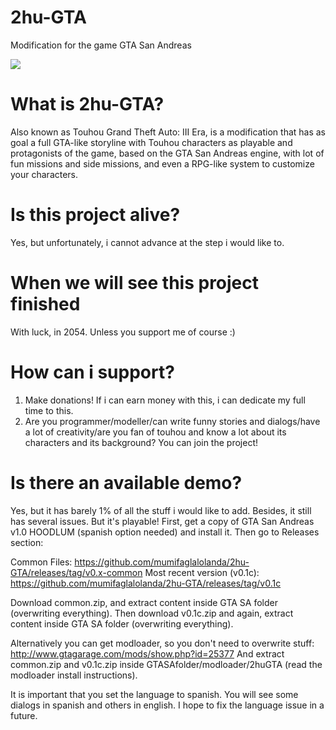 # 2hu-GTA
Modification for the game GTA San Andreas

![](https://i.imgur.com/y2ewllZ.png)

# What is 2hu-GTA?

Also known as Touhou Grand Theft Auto: III Era, is a modification that has as goal a full GTA-like storyline with Touhou characters as playable and protagonists of the game, based on the GTA San Andreas engine, with lot of fun missions and side missions, and even a RPG-like system to customize your characters.

# Is this project alive?

Yes, but unfortunately, i cannot advance at the step i would like to.

# When we will see this project finished

With luck, in 2054. Unless you support me of course :)

# How can i support?

1. Make donations! If i can earn money with this, i can dedicate my full time to this.
2. Are you programmer/modeller/can write funny stories and dialogs/have a lot of creativity/are you fan of touhou and know a lot about its characters and its background? You can join the project!

# Is there an available demo?

Yes, but it has barely 1% of all the stuff i would like to add. Besides, it still has several issues. But it's playable!
First, get a copy of GTA San Andreas v1.0 HOODLUM (spanish option needed) and install it. Then go to Releases section:

Common Files: https://github.com/mumifaglalolanda/2hu-GTA/releases/tag/v0.x-common
Most recent version (v0.1c): https://github.com/mumifaglalolanda/2hu-GTA/releases/tag/v0.1c

Download common.zip, and extract content inside GTA SA folder (overwriting everything). Then download v0.1c.zip and again, extract content inside GTA SA folder (overwriting everything).

Alternatively you can get modloader, so you don't need to overwrite stuff:
http://www.gtagarage.com/mods/show.php?id=25377
And extract common.zip and v0.1c.zip inside GTASAfolder/modloader/2huGTA (read the modloader install instructions).

It is important that you set the language to spanish. You will see some dialogs in spanish and others in english. I hope to fix the language issue in a future.
